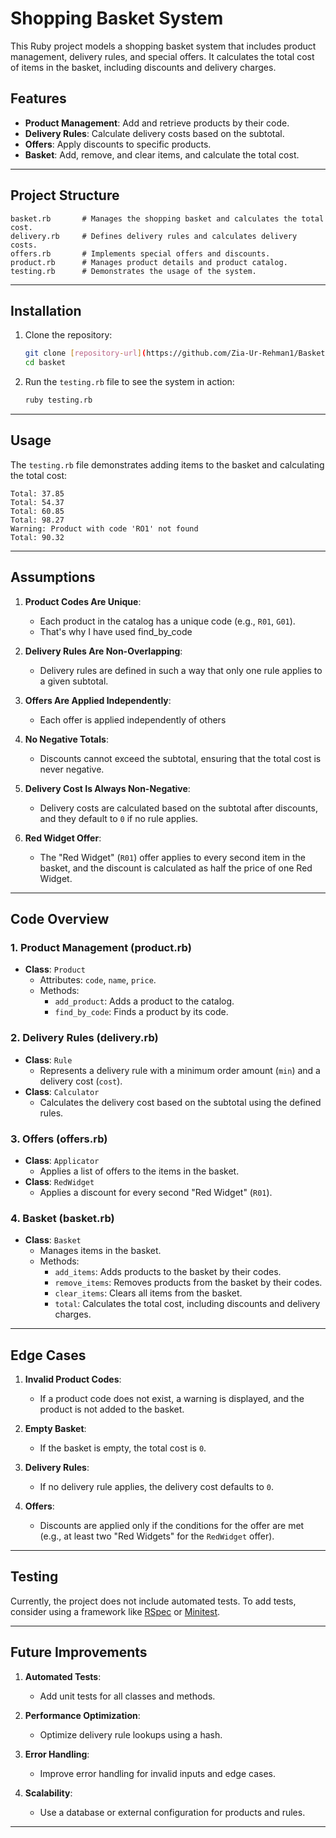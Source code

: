 # Shopping Basket System

This Ruby project models a shopping basket system that includes product management, delivery rules, and special offers. It calculates the total cost of items in the basket, including discounts and delivery charges.

## Features

- **Product Management**: Add and retrieve products by their code.
- **Delivery Rules**: Calculate delivery costs based on the subtotal.
- **Offers**: Apply discounts to specific products.
- **Basket**: Add, remove, and clear items, and calculate the total cost.

---

## Project Structure

```
basket.rb       # Manages the shopping basket and calculates the total cost.
delivery.rb     # Defines delivery rules and calculates delivery costs.
offers.rb       # Implements special offers and discounts.
product.rb      # Manages product details and product catalog.
testing.rb      # Demonstrates the usage of the system.
```

---

## Installation

1. Clone the repository:
   ```bash
   git clone [repository-url](https://github.com/Zia-Ur-Rehman1/Basket.git)
   cd basket
   ```

2. Run the `testing.rb` file to see the system in action:
   ```bash
   ruby testing.rb
   ```

---

## Usage

The `testing.rb` file demonstrates adding items to the basket and calculating the total cost:
```
Total: 37.85
Total: 54.37
Total: 60.85
Total: 98.27
Warning: Product with code 'RO1' not found
Total: 90.32
```

---

## Assumptions

1. **Product Codes Are Unique**:
   - Each product in the catalog has a unique code (e.g., `R01`, `G01`).
   - That's why I have used find_by_code

2. **Delivery Rules Are Non-Overlapping**:
   - Delivery rules are defined in such a way that only one rule applies to a given subtotal.

3. **Offers Are Applied Independently**:
   - Each offer is applied independently of others

4. **No Negative Totals**:
   - Discounts cannot exceed the subtotal, ensuring that the total cost is never negative.

5. **Delivery Cost Is Always Non-Negative**:
   - Delivery costs are calculated based on the subtotal after discounts, and they default to `0` if no rule applies.

6. **Red Widget Offer**:
   - The "Red Widget" (`R01`) offer applies to every second item in the basket, and the discount is calculated as half the price of one Red Widget.

---
## Code Overview

### 1. **Product Management** (product.rb)
- **Class**: `Product`
  - Attributes: `code`, `name`, `price`.
  - Methods:
    - `add_product`: Adds a product to the catalog.
    - `find_by_code`: Finds a product by its code.

### 2. **Delivery Rules** (delivery.rb)
- **Class**: `Rule`
  - Represents a delivery rule with a minimum order amount (`min`) and a delivery cost (`cost`).
- **Class**: `Calculator`
  - Calculates the delivery cost based on the subtotal using the defined rules.

### 3. **Offers** (offers.rb)
- **Class**: `Applicator`
  - Applies a list of offers to the items in the basket.
- **Class**: `RedWidget`
  - Applies a discount for every second "Red Widget" (`R01`).

### 4. **Basket** (basket.rb)
- **Class**: `Basket`
  - Manages items in the basket.
  - Methods:
    - `add_items`: Adds products to the basket by their codes.
    - `remove_items`: Removes products from the basket by their codes.
    - `clear_items`: Clears all items from the basket.
    - `total`: Calculates the total cost, including discounts and delivery charges.

---

## Edge Cases

1. **Invalid Product Codes**:
   - If a product code does not exist, a warning is displayed, and the product is not added to the basket.

2. **Empty Basket**:
   - If the basket is empty, the total cost is `0`.

3. **Delivery Rules**:
   - If no delivery rule applies, the delivery cost defaults to `0`.

4. **Offers**:
   - Discounts are applied only if the conditions for the offer are met (e.g., at least two "Red Widgets" for the `RedWidget` offer).

---

## Testing

Currently, the project does not include automated tests. To add tests, consider using a framework like [RSpec](https://rspec.info/) or [Minitest](https://github.com/seattlerb/minitest).

---

## Future Improvements

1. **Automated Tests**:
   - Add unit tests for all classes and methods.

2. **Performance Optimization**:
   - Optimize delivery rule lookups using a hash.

3. **Error Handling**:
   - Improve error handling for invalid inputs and edge cases.

4. **Scalability**:
   - Use a database or external configuration for products and rules.

---
